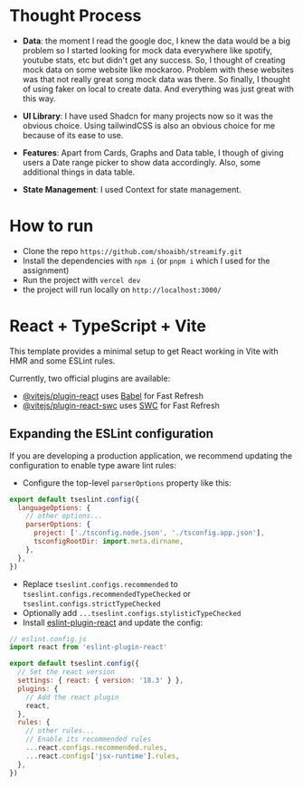 # Thought Process

- **Data**: the moment I read the google doc, I knew the data would be a big problem so I started looking for mock data everywhere like spotify, youtube stats, etc but didn't get any success. So, I thought of creating mock data on some website like mockaroo. Problem with these websites was that not really great song mock data was there. So finally, I thought of using faker on local to create data. And everything was just great with this way. 

- **UI Library**: I have used Shadcn for many projects now so it was the obvious choice. Using tailwindCSS is also an obvious choice for me because of its ease to use.

- **Features**: Apart from Cards, Graphs and Data table, I though of giving users a Date range picker to show data accordingly. Also, some additional things in data table.

- **State Management**: I used Context for state management.

# How to run

- Clone the repo `https://github.com/shoaibh/streamify.git`
- Install the dependencies with `npm i` (or `pnpm i` which I used for the assignment)
- Run the project with `vercel dev`
- the project will run locally on `http://localhost:3000/`


# React + TypeScript + Vite

This template provides a minimal setup to get React working in Vite with HMR and some ESLint rules.

Currently, two official plugins are available:

- [@vitejs/plugin-react](https://github.com/vitejs/vite-plugin-react/blob/main/packages/plugin-react/README.md) uses [Babel](https://babeljs.io/) for Fast Refresh
- [@vitejs/plugin-react-swc](https://github.com/vitejs/vite-plugin-react-swc) uses [SWC](https://swc.rs/) for Fast Refresh

## Expanding the ESLint configuration

If you are developing a production application, we recommend updating the configuration to enable type aware lint rules:

- Configure the top-level `parserOptions` property like this:

```js
export default tseslint.config({
  languageOptions: {
    // other options...
    parserOptions: {
      project: ['./tsconfig.node.json', './tsconfig.app.json'],
      tsconfigRootDir: import.meta.dirname,
    },
  },
})
```

- Replace `tseslint.configs.recommended` to `tseslint.configs.recommendedTypeChecked` or `tseslint.configs.strictTypeChecked`
- Optionally add `...tseslint.configs.stylisticTypeChecked`
- Install [eslint-plugin-react](https://github.com/jsx-eslint/eslint-plugin-react) and update the config:

```js
// eslint.config.js
import react from 'eslint-plugin-react'

export default tseslint.config({
  // Set the react version
  settings: { react: { version: '18.3' } },
  plugins: {
    // Add the react plugin
    react,
  },
  rules: {
    // other rules...
    // Enable its recommended rules
    ...react.configs.recommended.rules,
    ...react.configs['jsx-runtime'].rules,
  },
})
```
